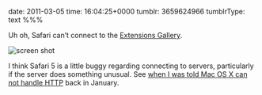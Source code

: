 date: 2011-03-05
time: 16:04:25+0000
tumblr: 3659624966
tumblrType: text
%%%

Uh oh, Safari can’t connect to the [Extensions Gallery][E]. 

![screen shot](tumblr_lhldrvyfCu1qb1802.png)

I think Safari 5 is a little buggy regarding connecting to servers, particularly if the server does something unusual. See [when I was told Mac OS X can not handle HTTP][1] back in January. 

[1]: /post/2683337480
[E]: https://extensions.apple.com/en-us/
